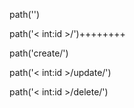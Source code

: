 path('')

path('< int:id >/')++++++++

path('create/')

path('< int:id >/update/')

path('< int:id >/delete/')

